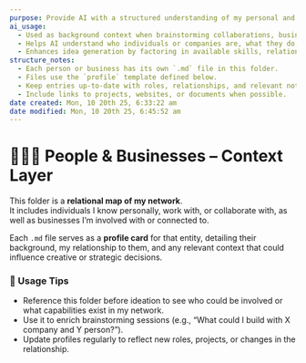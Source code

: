 ```yaml
---
purpose: Provide AI with a structured understanding of my personal and professional network.
ai_usage:
  - Used as background context when brainstorming collaborations, business ideas, or outreach strategies.
  - Helps AI understand who individuals or companies are, what they do, and how they relate to me.
  - Enhances idea generation by factoring in available skills, relationships, and potential synergies.
structure_notes:
  - Each person or business has its own `.md` file in this folder.
  - Files use the `profile` template defined below.
  - Keep entries up-to-date with roles, relationships, and relevant notes.
  - Include links to projects, websites, or documents when possible.
date created: Mon, 10 20th 25, 6:33:22 am
date modified: Mon, 10 20th 25, 6:45:52 am
---
```


# 🧑‍🤝‍🧑 People & Businesses – Context Layer

This folder is a **relational map of my network**.  
It includes individuals I know personally, work with, or collaborate with, as well as businesses I’m involved with or connected to.  

Each `.md` file serves as a **profile card** for that entity, detailing their background, my relationship to them, and any relevant context that could influence creative or strategic decisions.

### 📌 Usage Tips
- Reference this folder before ideation to see who could be involved or what capabilities exist in my network.
- Use it to enrich brainstorming sessions (e.g., “What could I build with X company and Y person?”).
- Update profiles regularly to reflect new roles, projects, or changes in the relationship.